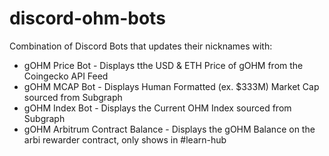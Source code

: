 # discord-ohm-bots
Combination of Discord Bots that updates their nicknames with: 

- gOHM Price Bot - Displays tthe USD &amp; ETH Price of gOHM from the Coingecko API Feed
- gOHM MCAP Bot - Displays Human Formatted (ex. $333M) Market Cap sourced from Subgraph
- gOHM Index Bot - Displays the Current OHM Index sourced from Subgraph
- gOHM Arbitrum Contract Balance - Displays the gOHM Balance on the arbi rewarder contract, only shows in #learn-hub
